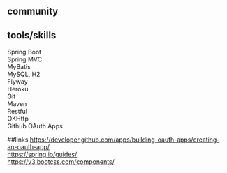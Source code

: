 ## community

## tools/skills
Spring Boot  
Spring MVC  
MyBatis  
MySQL, H2  
Flyway  
Heroku  
Git  
Maven  
Restful  
OKHttp  
Github OAuth Apps  

##links
https://developer.github.com/apps/building-oauth-apps/creating-an-oauth-app/  
https://spring.io/guides/  
https://v3.bootcss.com/components/  
